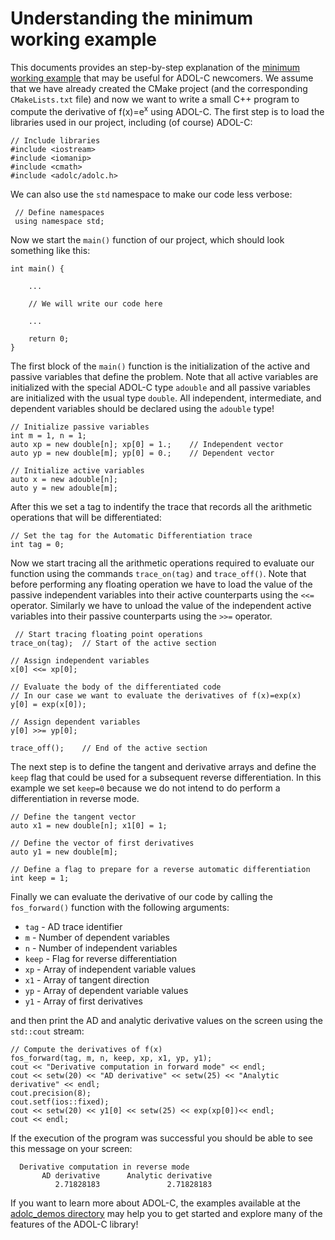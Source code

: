 # Understanding the minimum working example

This documents provides an step-by-step explanation of the [minimum working example](./adolc_minimum_working_example.md) that may be useful for ADOL-C newcomers.
We assume that we have already created the CMake project (and the corresponding `CMakeLists.txt` file) and now we want to write a small C++ program to compute the derivative of f(x)=e<sup>x</sup>  using ADOL-C.
The first step is to load the libraries used in our project, including (of course) ADOL-C:

	// Include libraries
	#include <iostream>
	#include <iomanip>
	#include <cmath>
	#include <adolc/adolc.h>

We can also use the `std` namespace to make our code less verbose:

	 // Define namespaces
	 using namespace std; 


Now we start the `main()` function of our project, which should look something like this:

		
	int main() {
	
		...
		
		// We will write our code here
		
		...
		
	    return 0;
	}

The first block of the `main()` function is the initialization of the active and passive variables that define the problem. 
Note that all active variables are initialized with the special ADOL-C type `adouble` and all passive variables are initialized with the usual type `double`.
All independent, intermediate, and dependent variables should be declared using the `adouble` type!

    // Initialize passive variables
    int m = 1, n = 1;
    auto xp = new double[n]; xp[0] = 1.;    // Independent vector
    auto yp = new double[m]; yp[0] = 0.;    // Dependent vector

    // Initialize active variables
    auto x = new adouble[n];
    auto y = new adouble[m];

After this we set a tag to indentify the trace that records all the arithmetic operations that will be differentiated:

    // Set the tag for the Automatic Differentiation trace
    int tag = 0;
    
 Now we start tracing all the arithmetic operations required to evaluate our function using the commands `trace_on(tag)` and `trace_off()`.
 Note that before performing any floating operation we have to load the value of the passive independent variables into their active counterparts using the `<<=` operator.
 Similarly we  have to unload the value of the independent active variables into their passive counterparts using the `>>=` operator.
 
     // Start tracing floating point operations
    trace_on(tag);  // Start of the active section

    // Assign independent variables
    x[0] <<= xp[0];

    // Evaluate the body of the differentiated code
    // In our case we want to evaluate the derivatives of f(x)=exp(x)
    y[0] = exp(x[0]);

    // Assign dependent variables
    y[0] >>= yp[0];

    trace_off();    // End of the active section


The next step is to define the tangent and derivative arrays and define the `keep` flag that could be used for a subsequent reverse differentiation.
In this example we set `keep=0` because we do not intend to do perform a differentiation in reverse mode.

    // Define the tangent vector
    auto x1 = new double[n]; x1[0] = 1;

    // Define the vector of first derivatives
    auto y1 = new double[m];

    // Define a flag to prepare for a reverse automatic differentiation
    int keep = 1;



Finally we can evaluate the derivative of our code by calling the `fos_forward()` function with the following arguments:
 
-  `tag` - AD trace identifier 
- `m` - Number of dependent variables 
- `n` -  Number of independent variables 
- `keep` - Flag for reverse differentiation 
-  `xp` - Array of independent variable values
- `x1` - Array of tangent direction 
- `yp` - Array of dependent variable values 
- `y1` -  Array of first derivatives 

and then print the AD and analytic derivative values on the screen using the `std::cout` stream:

    // Compute the derivatives of f(x)
    fos_forward(tag, m, n, keep, xp, x1, yp, y1);
    cout << "Derivative computation in forward mode" << endl;
    cout << setw(20) << "AD derivative" << setw(25) << "Analytic derivative" << endl;
    cout.precision(8);
    cout.setf(ios::fixed);
    cout << setw(20) << y1[0] << setw(25) << exp(xp[0])<< endl;
    cout << endl;
 
 
If the execution of the program was successful you should be able to see this message on your screen:
 
	  Derivative computation in reverse mode
	       AD derivative      Analytic derivative
		      2.71828183               2.71828183
          
 


If you want to learn more about ADOL-C, the examples available at the [adolc_demos directory](./my_demos) may help you to get started and explore many of the features of the ADOL-C library!
